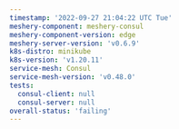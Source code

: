 ```yaml
---
timestamp: '2022-09-27 21:04:22 UTC Tue'
meshery-component: meshery-consul
meshery-component-version: edge
meshery-server-version: 'v0.6.9'
k8s-distro: minikube
k8s-version: 'v1.20.11'
service-mesh: Consul
service-mesh-version: 'v0.48.0'
tests:
  consul-client: null
  consul-server: null
overall-status: 'failing'
---
```

